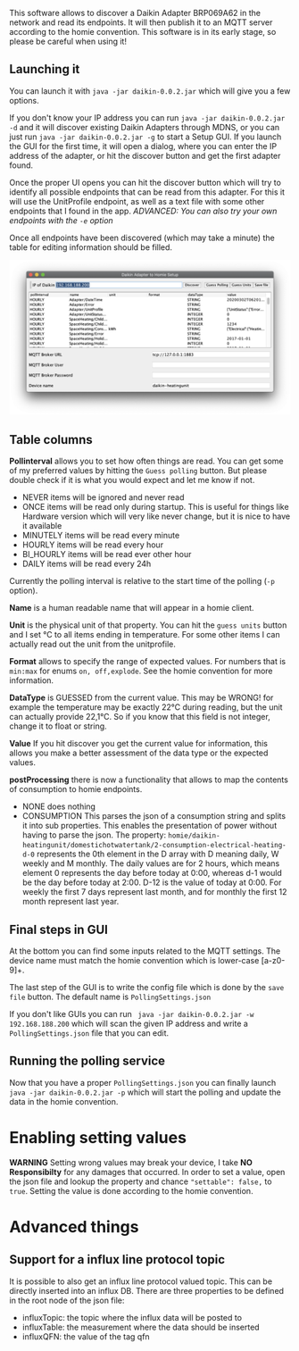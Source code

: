 This software allows to discover a Daikin Adapter BRP069A62 in the network and read its endpoints. It will then publish it to an MQTT server according to the homie convention. This software is in its early stage, so please be careful when using it!

## Launching it

You can launch it with `java -jar daikin-0.0.2.jar` which will give you a few options.

If you don't know your IP address you can run `java -jar daikin-0.0.2.jar -d` and it will discover existing Daikin Adapters through MDNS, or you can just run `java -jar daikin-0.0.2.jar -g` to start a Setup GUI. If you launch the GUI for the first time, it will open a dialog, where you can enter the IP address of the adapter, or hit the discover button and get the first adapter found.

Once the proper UI opens you can hit the discover button which will try to identify all possible endpoints that can be read from this adapter. For this it will use the UnitProfile endpoint, as well as a text file with some other endpoints that I found in the app.
*ADVANCED: You can also try your own endpoints with the `-e` option*

Once all endpoints have been discovered (which may take a minute) the table for editing information should be filled. 

![alt text](imgs/SetupUI.png "Screenshot of Setup UI")

## Table columns

**Pollinterval** allows you to set how often things are read. You can get some of my preferred values by hitting the `Guess polling` button. But please double check if it is what you would expect and let me know if not.

* NEVER items will be ignored and never read
* ONCE items will be read only during startup. This is useful for things like Hardware version which will very like never change, but it is nice to have it available
* MINUTELY items will be read every minute
* HOURLY items will be read every hour
* BI_HOURLY items will be read ever other hour
* DAILY items will be read every 24h

Currently the polling interval is relative to the start time of the polling (`-p` option).

**Name** is a human readable name that will appear in a homie client.

**Unit** is the physical unit of that property. You can hit the `guess units` button and I set °C to all items ending in temperature. For some other items I can actually read out the unit from the unitprofile.

**Format** allows to specify the range of expected values. For numbers that is `min:max` for enums `on, off,explode`. See the homie convention for more information.

**DataType** is GUESSED from the current value. This may be WRONG! for example the temperature may be exactly 22°C during reading, but the unit can actually provide 22,1°C. So if you know that this field is not integer, change it to float or string.

**Value** If you hit discover you get the current value for information, this allows you make a better assessment of the data type or the expected values.

**postProcessing** there is now a functionality that allows to map the contents of consumption to homie endpoints. 

* NONE does nothing
* CONSUMPTION This parses the json of a consumption string and splits it into sub properties. This enables the presentation of power without having to parse the json. The property: `homie/daikin-heatingunit/domestichotwatertank/2-consumption-electrical-heating-d-0` represents the 0th element in the D array with D meaning daily, W weekly and M monthly. The daily values are for 2 hours, which means element 0 represents the day before today at 0:00, whereas d-1 would be the day before today at 2:00. D-12 is the value of today at 0:00. For weekly the first 7 days represent last month, and for monthly the first 12 month represent last year.

## Final steps in GUI
At the bottom you can find some inputs related to the MQTT settings. The device name must match the homie convention which is lower-case [a-z0-9]+.

The last step of the GUI is to write the config file which is done by the `save file` button. The default name is `PollingSettings.json`

If you don't like GUIs you can run ` java -jar daikin-0.0.2.jar -w 192.168.188.200` which will scan the given IP address and write a `PollingSettings.json` file that you can edit.

## Running the polling service
Now that you have a proper `PollingSettings.json` you can finally launch ` java -jar daikin-0.0.2.jar -p` which will start the polling and update the data in the homie convention.

# Enabling setting values
**WARNING** Setting wrong values may break your device, I take **NO Responsibilty** for any damages that occurred. In order to set a value, open the json file and lookup the property and chance `"settable": false,` to `true`. Setting the value is done according to the homie convention.

# Advanced things
## Support for a influx line protocol topic
It is possible to also get an influx line protocol valued topic. This can be directly inserted into an influx DB. There are three properties to be defined in the root node of the json file:

* influxTopic: the topic where the influx data will be posted to
* influxTable: the measurement where the data should be inserted
* influxQFN: the value of the tag qfn
